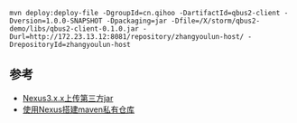 

```
mvn deploy:deploy-file -DgroupId=cn.qihoo -DartifactId=qbus2-client -Dversion=1.0.0-SNAPSHOT -Dpackaging=jar -Dfile=/X/storm/qbus2-demo/libs/qbus2-client-0.1.0.jar -Durl=http://172.23.13.12:8081/repository/zhangyoulun-host/ -DrepositoryId=zhangyoulun-host
```


## 参考

- [Nexus3.x.x上传第三方jar](http://blog.csdn.net/iopfan/article/details/71107686)
- [使用Nexus搭建maven私有仓库](http://www.jianshu.com/p/9740778b154f)
